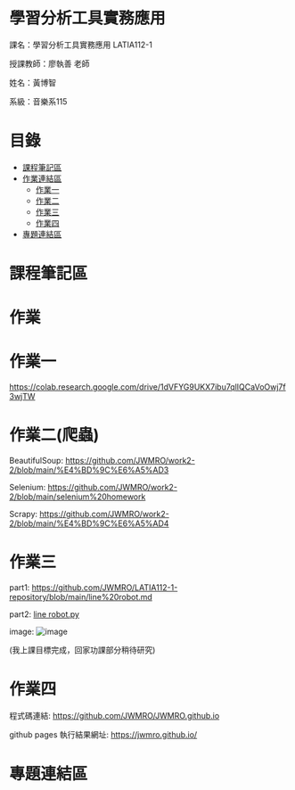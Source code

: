 # 學習分析工具實務應用

課名：學習分析工具實務應用 LATIA112-1

授課教師：廖執善 老師

姓名：黃博智

系級：音樂系115

# 目錄

- [課程筆記區](#課程筆記區)
- [作業連結區](#作業)
  - [作業一](#作業一)
  - [作業二](#作業二)
  - [作業三](#作業三)
  - [作業四](#作業四)
- [專題連結區](#專題連結區)

# 課程筆記區


# 作業


# 作業一
https://colab.research.google.com/drive/1dVFYG9UKX7ibu7qlIQCaVoOwj7f3wjTW

# 作業二(爬蟲)
BeautifulSoup: https://github.com/JWMRO/work2-2/blob/main/%E4%BD%9C%E6%A5%AD3

Selenium: https://github.com/JWMRO/work2-2/blob/main/selenium%20homework

Scrapy: https://github.com/JWMRO/work2-2/blob/main/%E4%BD%9C%E6%A5%AD4
# 作業三
part1: https://github.com/JWMRO/LATIA112-1-repository/blob/main/line%20robot.md

part2: [line robot.py](https://github.com/JWMRO/LATIA112-1-repository)

image: ![image](https://github.com/JWMRO/LATIA112-1-repository/assets/144102369/920d28ed-c05b-4cee-9db9-f0856714ecef)

(我上課目標完成，回家功課部分稍待研究)

# 作業四
程式碼連結: https://github.com/JWMRO/JWMRO.github.io

github pages 執行結果網址: https://jwmro.github.io/
# 專題連結區




<!---
JWMRO/JWMRO is a ✨ special ✨ repository because its `README.md` (this file) appears on your GitHub profile.
You can click the Preview link to take a look at your changes.
--->
